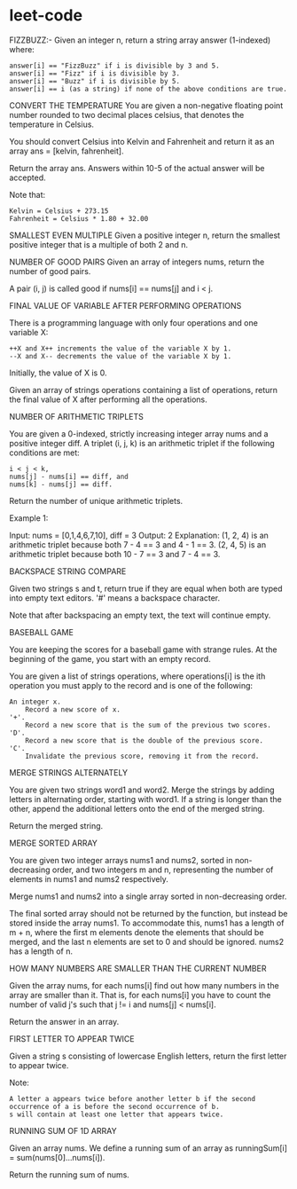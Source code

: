 # leet-code
FIZZBUZZ:-
Given an integer n, return a string array answer (1-indexed) where:

    answer[i] == "FizzBuzz" if i is divisible by 3 and 5.
    answer[i] == "Fizz" if i is divisible by 3.
    answer[i] == "Buzz" if i is divisible by 5.
    answer[i] == i (as a string) if none of the above conditions are true.
CONVERT THE TEMPERATURE
You are given a non-negative floating point number rounded to two decimal places celsius, that denotes the temperature in Celsius.

You should convert Celsius into Kelvin and Fahrenheit and return it as an array ans = [kelvin, fahrenheit].

Return the array ans. Answers within 10-5 of the actual answer will be accepted.

Note that:

    Kelvin = Celsius + 273.15
    Fahrenheit = Celsius * 1.80 + 32.00

SMALLEST EVEN MULTIPLE
Given a positive integer n, return the smallest positive integer that is a multiple of both 2 and n. 

NUMBER OF GOOD PAIRS 
Given an array of integers nums, return the number of good pairs.

A pair (i, j) is called good if nums[i] == nums[j] and i < j.

FINAL VALUE OF VARIABLE AFTER PERFORMING OPERATIONS

There is a programming language with only four operations and one variable X:

    ++X and X++ increments the value of the variable X by 1.
    --X and X-- decrements the value of the variable X by 1.

Initially, the value of X is 0.

Given an array of strings operations containing a list of operations, return the final value of X after performing all the operations.

NUMBER OF ARITHMETIC TRIPLETS

You are given a 0-indexed, strictly increasing integer array nums and a positive integer diff. A triplet (i, j, k) is an arithmetic triplet if the following conditions are met:

    i < j < k,
    nums[j] - nums[i] == diff, and
    nums[k] - nums[j] == diff.

Return the number of unique arithmetic triplets.

 

Example 1:

Input: nums = [0,1,4,6,7,10], diff = 3
Output: 2
Explanation:
(1, 2, 4) is an arithmetic triplet because both 7 - 4 == 3 and 4 - 1 == 3.
(2, 4, 5) is an arithmetic triplet because both 10 - 7 == 3 and 7 - 4 == 3. 



BACKSPACE STRING COMPARE


Given two strings s and t, return true if they are equal when both are typed into empty text editors. '#' means a backspace character.

Note that after backspacing an empty text, the text will continue empty.

BASEBALL GAME

You are keeping the scores for a baseball game with strange rules. At the beginning of the game, you start with an empty record.

You are given a list of strings operations, where operations[i] is the ith operation you must apply to the record and is one of the following:

    An integer x.
        Record a new score of x.
    '+'.
        Record a new score that is the sum of the previous two scores.
    'D'.
        Record a new score that is the double of the previous score.
    'C'.
        Invalidate the previous score, removing it from the record.


MERGE STRINGS ALTERNATELY


You are given two strings word1 and word2. Merge the strings by adding letters in alternating order, starting with word1. If a string is longer than the other, append the additional letters onto the end of the merged string.

Return the merged string.


MERGE SORTED ARRAY

You are given two integer arrays nums1 and nums2, sorted in non-decreasing order, and two integers m and n, representing the number of elements in nums1 and nums2 respectively.

Merge nums1 and nums2 into a single array sorted in non-decreasing order.

The final sorted array should not be returned by the function, but instead be stored inside the array nums1. To accommodate this, nums1 has a length of m + n, where the first m elements denote the elements that should be merged, and the last n elements are set to 0 and should be ignored. nums2 has a length of n.


HOW MANY NUMBERS ARE SMALLER THAN THE CURRENT NUMBER

Given the array nums, for each nums[i] find out how many numbers in the array are smaller than it. That is, for each nums[i] you have to count the number of valid j's such that j != i and nums[j] < nums[i].

Return the answer in an array.

FIRST LETTER TO APPEAR TWICE


Given a string s consisting of lowercase English letters, return the first letter to appear twice.

Note:

    A letter a appears twice before another letter b if the second occurrence of a is before the second occurrence of b.
    s will contain at least one letter that appears twice.


RUNNING SUM OF 1D ARRAY

Given an array nums. We define a running sum of an array as runningSum[i] = sum(nums[0]…nums[i]).

Return the running sum of nums.
